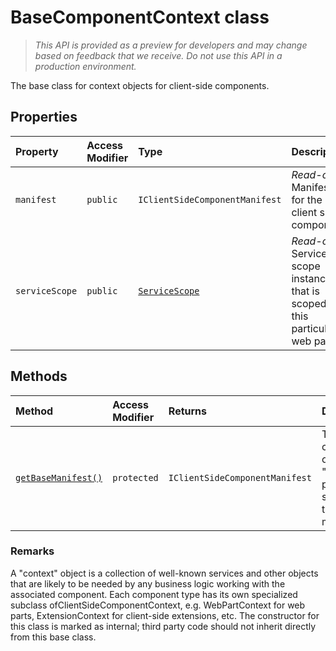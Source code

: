 # BaseComponentContext class





> _This API is provided as a preview for developers and may change based on feedback that we receive.  Do not use this API in a production environment._

The base class for context objects for client-side components.



## Properties

| Property	   | Access Modifier | Type	| Description|
|:-------------|:----|:-------|:-----------|
|`manifest`     | `public` | `IClientSideComponentManifest` | _Read-only._ Manifest for the client side component. |
|`serviceScope`     | `public` | [`ServiceScope`](../../sp-core-library.api/class/servicescope.md) | _Read-only._ Service scope instance that is scoped to this particular web part. |




## Methods

| Method	   | Access Modifier | Returns	| Description|
|:-------------|:----|:-------|:-----------|
|[`getBaseManifest()`](getbasemanifest-basecomponentcontext.md)     | `protected` | `IClientSideComponentManifest` | The child class's overridden "manifest" property should call this method. |





### Remarks

A "context" object is a collection of well-known services and other objects that are likely to be needed by any business logic working with the associated component. Each component type has its own specialized subclass ofClientSideComponentContext, e.g. WebPartContext for web parts, ExtensionContext for client-side extensions, etc. The constructor for this class is marked as internal; third party code should not inherit directly from this base class.


